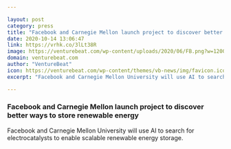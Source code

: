 ```yaml
---

layout: post
category: press
title: "Facebook and Carnegie Mellon launch project to discover better ways to store renewable energy"
date: 2020-10-14 13:06:47
link: https://vrhk.co/3lLt38R
image: https://venturebeat.com/wp-content/uploads/2020/06/FB.png?w=1200&strip=all
domain: venturebeat.com
author: "VentureBeat"
icon: https://venturebeat.com/wp-content/themes/vb-news/img/favicon.ico
excerpt: "Facebook and Carnegie Mellon University will use AI to search for electrocatalysts to enable scalable renewable energy storage."

---
```


### Facebook and Carnegie Mellon launch project to discover better ways to store renewable energy

Facebook and Carnegie Mellon University will use AI to search for electrocatalysts to enable scalable renewable energy storage.